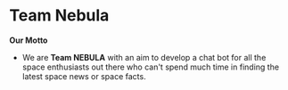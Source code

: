 # Team Nebula
**Our Motto**
- We are **Team NEBULA** with an aim to develop a chat bot for all the space enthusiasts out there who can't spend much time in finding the latest space news or space facts.
